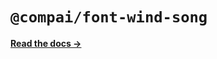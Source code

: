 # `@compai/font-wind-song`

[**Read the docs &rarr;**](https://components.ai/docs/typefaces/wind-song)
